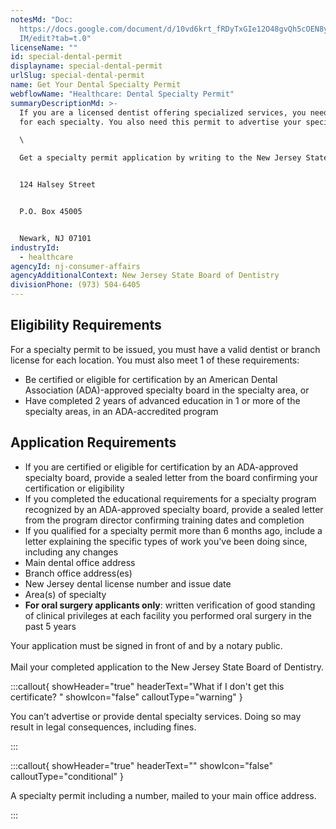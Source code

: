 ```yaml
---
notesMd: "Doc:
  https://docs.google.com/document/d/10vd6krt_fRDyTxGIe12O48gvQh5cOEN8ykcGuBQkv\
  IM/edit?tab=t.0"
licenseName: ""
id: special-dental-permit
displayname: special-dental-permit
urlSlug: special-dental-permit
name: Get Your Dental Specialty Permit
webflowName: "Healthcare: Dental Specialty Permit"
summaryDescriptionMd: >-
  If you are a licensed dentist offering specialized services, you need a permit
  for each specialty. You also need this permit to advertise your specialty. 

  \

  Get a specialty permit application by writing to the New Jersey State Board of Dentistry at:


  124 Halsey Street


  P.O. Box 45005


  Newark, NJ 07101
industryId:
  - healthcare
agencyId: nj-consumer-affairs
agencyAdditionalContext: New Jersey State Board of Dentistry
divisionPhone: (973) 504-6405
---
```

## Eligibility Requirements

For a specialty permit to be issued, you must have a valid dentist or branch license for each location. You must also meet 1 of these requirements:

* Be certified or eligible for certification by an American Dental Association (ADA)-approved specialty board in the specialty area, or
* Have completed 2 years of advanced education in 1 or more of the specialty areas, in an ADA-accredited program

## Application Requirements

* If you are certified or eligible for certification by an ADA-approved specialty board, provide a sealed letter from the board confirming your certification or eligibility
* If you completed the educational requirements for a specialty program recognized by an ADA-approved specialty board, provide a sealed letter from the program director confirming training dates and completion
* If you qualified for a specialty permit more than 6 months ago, include a letter explaining the specific types of work you've been doing since, including any changes 
* Main dental office address 
* Branch office address(es)
* New Jersey dental license number and issue date
* Area(s) of specialty
* **For oral surgery applicants only**: written verification of good standing of clinical privileges at each facility you performed oral surgery in the past 5 years

Your application must be signed in front of and by a notary public. \
\
Mail your completed application to the New Jersey State Board of Dentistry.

:::callout{ showHeader="true" headerText="What if I don't get this certificate? " showIcon="false" calloutType="warning" }

You can’t advertise or provide dental specialty services. Doing so may result in legal consequences, including fines.

:::

:::callout{ showHeader="true" headerText="" showIcon="false" calloutType="conditional" }

A specialty permit including a number, mailed to your main office address.

:::